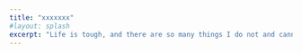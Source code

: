```yaml
---
title: "xxxxxxx"
#layout: splash
excerpt: "Life is tough, and there are so many things I do not and cannot understand."
---
```

